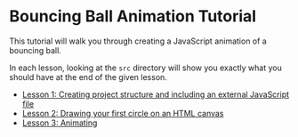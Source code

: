 Bouncing Ball Animation Tutorial
================================

This tutorial will walk you through creating a JavaScript animation of a bouncing ball.

In each lesson, looking at the `src` directory will show you exactly what you should have at the end of the given lesson.

* [Lesson 1: Creating project structure and including an external JavaScript file](https://github.com/bholzer/Bouncing-Ball-Animation-Tutorial/tree/master/lesson_1)
* [Lesson 2: Drawing your first circle on an HTML canvas](https://github.com/bholzer/Bouncing-Ball-Animation-Tutorial/tree/master/lesson_2)
* [Lesson 3: Animating](https://github.com/bholzer/Bouncing-Ball-Animation-Tutorial/tree/master/lesson_3)
